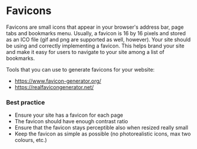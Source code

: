 # Favicons

Favicons are small icons that appear in your browser's address bar, page tabs and bookmarks menu.
Usually, a favicon is 16 by 16 pixels and stored as an ICO file (gif and png are supported as well, however).
Your site should be using and correctly implementing a favicon.
This helps brand your site and make it easy for users to navigate to your site among a list of bookmarks.

Tools that you can use to generate favicons for your website:

* <https://www.favicon-generator.org/>
* <https://realfavicongenerator.net/>

### Best practice

* Ensure your site has a favicon for each page
* The favicon should have enough contrast ratio
* Ensure that the favicon stays perceptible also when resized really small
* Keep the favicon as simple as possible (no photorealistic icons, max two colours, etc.)
